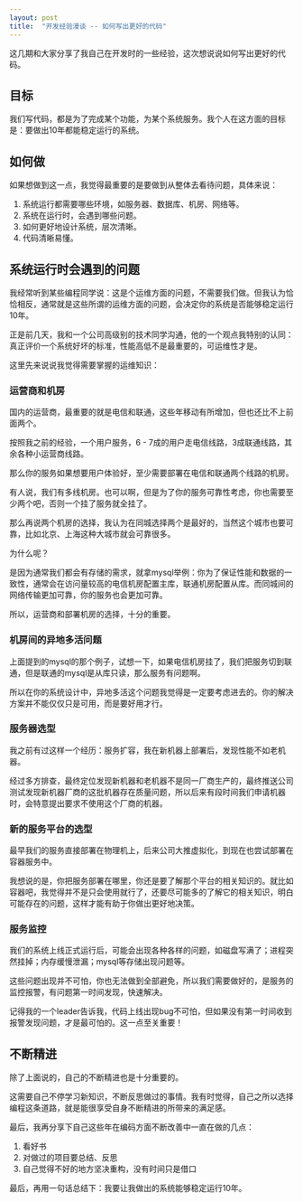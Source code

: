 ```yaml
---
layout: post
title:  "开发经验漫谈 -- 如何写出更好的代码"
---
```


这几期和大家分享了我自己在开发时的一些经验，这次想说说如何写出更好的代码。

## 目标

我们写代码，都是为了完成某个功能，为某个系统服务。我个人在这方面的目标是：要做出10年都能稳定运行的系统。

## 如何做

如果想做到这一点，我觉得最重要的是要做到从整体去看待问题，具体来说：

1. 系统运行都需要哪些环境，如服务器、数据库、机房、网络等。
1. 系统在运行时，会遇到哪些问题。
1. 如何更好地设计系统，层次清晰。
1. 代码清晰易懂。

## 系统运行时会遇到的问题

我经常听到某些编程同学说：这是个运维方面的问题，不需要我们做。但我认为恰恰相反，通常就是这些所谓的运维方面的问题，会决定你的系统是否能够稳定运行10年。

正是前几天，我和一个公司高级别的技术同学沟通，他的一个观点我特别的认同：真正评价一个系统好坏的标准，性能高低不是最重要的，可运维性才是。

这里先来说说我觉得需要掌握的运维知识：

### 运营商和机房

国内的运营商，最重要的就是电信和联通，这些年移动有所增加，但也还比不上前面两个。

按照我之前的经验，一个用户服务，6 - 7成的用户走电信线路，3成联通线路，其余各种小运营商线路。

那么你的服务如果想要用户体验好，至少需要部署在电信和联通两个线路的机房。

有人说，我们有多线机房。也可以啊，但是为了你的服务可靠性考虑，你也需要至少两个吧，否则一个挂了服务就全挂了。

那么再说两个机房的选择，我认为在同城选择两个是最好的，当然这个城市也要可靠，比如北京、上海这种大城市就会可靠很多。

为什么呢？

是因为通常我们都会有存储的需求，就拿mysql举例：你为了保证性能和数据的一致性，通常会在访问量较高的电信机房配置主库，联通机房配置从库。而同城间的网络传输更加可靠，你的服务也会更加可靠。

所以，运营商和部署机房的选择，十分的重要。

### 机房间的异地多活问题

上面提到的mysql的那个例子，试想一下，如果电信机房挂了，我们把服务切到联通，但是联通的mysql是从库只读，那么服务有问题啊。

所以在你的系统设计中，异地多活这个问题我觉得是一定要考虑进去的。你的解决方案并不能仅仅只是可用，而是要好用才行。

### 服务器选型

我之前有过这样一个经历：服务扩容，我在新机器上部署后，发现性能不如老机器。

经过多方排查，最终定位发现新机器和老机器不是同一厂商生产的，最终推送公司测试发现新机器厂商的这批机器存在质量问题，所以后来有段时间我们申请机器时，会特意提出要求不使用这个厂商的机器。

### 新的服务平台的选型

最早我们的服务直接部署在物理机上，后来公司大推虚拟化，到现在也尝试部署在容器服务中。

我想说的是，你把服务部署在哪里，你还是要了解那个平台的相关知识的。就比如容器吧，我觉得并不是只会使用就行了，还要尽可能多的了解它的相关知识，明白可能存在的问题，这样才能有助于你做出更好地决策。

### 服务监控

我们的系统上线正式运行后，可能会出现各种各样的问题，如磁盘写满了；进程突然挂掉；内存缓慢泄漏；mysql等存储出现问题等。

这些问题出现并不可怕，你也无法做到全部避免，所以我们需要做好的，是服务的监控报警，有问题第一时间发现，快速解决。

记得我的一个leader告诉我，代码上线出现bug不可怕，但如果没有第一时间收到报警发现问题，才是最可怕的。这一点至关重要！

## 不断精进

除了上面说的，自己的不断精进也是十分重要的。

这需要自己不停学习新知识，不断反思做过的事情。我有时觉得，自己之所以选择编程这条道路，就是能很享受自身不断精进的所带来的满足感。

最后，我再分享下自己这些年在编码方面不断改善中一直在做的几点：

1. 看好书
1. 对做过的项目要总结、反思
1. 自己觉得不好的地方坚决重构，没有时间只是借口

最后，再用一句话总结下：我要让我做出的系统能够稳定运行10年。
